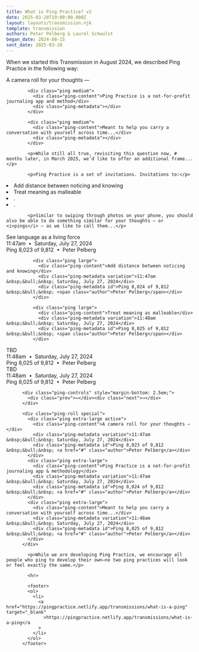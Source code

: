```yaml
---
title: What is Ping Practice? v2
date: 2025-03-28T19:00:00.000Z
layout: layouts/transmission.njk
template: transmission
authors: Peter Pelberg & Laurel Schwulst
began_date: 2024-08-15
sent_date: 2025-03-28
---
```


<!-- You might remember that we talked <a href="../what-is-a-ping">what a ping</a> is before. -->

 <p>When we started this Transmission in August 2024, we described Ping Practice in the following way:</P

<div class="ping medium">
              <div class="ping-content">A camera roll for your thoughts —</div>
              <div class="ping-metadata"></div>
            </div>
  
            <div class="ping medium">
              <div class="ping-content">Ping Practice is a not-for-profit journaling app and method</div>
              <div class="ping-metadata"></div>
            </div>
  
            <div class="ping medium">
              <div class="ping-content">Meant to help you carry a conversation with yourself across time...</div>
              <div class="ping-metadata"></div>
            </div>

            <p>While still all true, revisiting this question now, # months later, in March 2025, we’d like to offer an additional frame...</p>

            <p>Ping Practice is a set of invitations. Invitations to:</p>

<li>Add distance between noticing and knowing</li>
<li>Treat meaning as malleable</li>
<li>.</li>
<li>.</li>

            <p>Similar to swiping through photos on your phone, you should also be able to do something similar for your thoughts — or <i>pings</i> — as we like to call them...</p>

<div class="ping-slideshow">
              <div class="ping extra-large active">
                <div class="ping-content">
                See language as a living force
                </div>
                <div class="ping-metadata variation">11:47am &nbsp;&bull;&nbsp; Saturday, July 27, 2024</div>
                <div class="ping-metadata id">Ping 8,023 of 9,812 &nbsp;&bull;&nbsp; <span class="author">Peter Pelberg</span></div>
              </div>
    
              <div class="ping large">
                <div class="ping-content">Add distance between noticing and knowing</div>
                <div class="ping-metadata variation">11:47am &nbsp;&bull;&nbsp; Saturday, July 27, 2024</div>
                <div class="ping-metadata id">Ping 8,024 of 9,812 &nbsp;&bull;&nbsp; <span class="author">Peter Pelberg</span></div>
              </div>
    
              <div class="ping large">
                <div class="ping-content">Treat meaning as malleable</div>
                <div class="ping-metadata variation">11:48am &nbsp;&bull;&nbsp; Saturday, July 27, 2024</div>
                <div class="ping-metadata id">Ping 8,025 of 9,812 &nbsp;&bull;&nbsp; <span class="author">Peter Pelberg</span></div>
              </div>
 <div class="ping large">
                <div class="ping-content">TBD</div>
                <div class="ping-metadata variation">11:48am &nbsp;&bull;&nbsp; Saturday, July 27, 2024</div>
                <div class="ping-metadata id">Ping 8,025 of 9,812 &nbsp;&bull;&nbsp; <span class="author">Peter Pelberg</span></div>
              </div>
               <div class="ping-content">TBD</div>
                <div class="ping-metadata variation">11:48am &nbsp;&bull;&nbsp; Saturday, July 27, 2024</div>
                <div class="ping-metadata id">Ping 8,025 of 9,812 &nbsp;&bull;&nbsp; <span class="author">Peter Pelberg</span></div>
              </div>
            </div>

          <div class="ping-controls" style="margin-bottom: 2.5em;">
            <div class="prev">←</div><div class="next">→</div>
          </div>

          <div class="ping-roll special">
            <div class="ping extra-large active">
              <div class="ping-content">A camera roll for your thoughts —</div>
              <div class="ping-metadata variation">11:47am &nbsp;&bull;&nbsp; Saturday, July 27, 2024</div>
              <div class="ping-metadata id">Ping 8,023 of 9,812 &nbsp;&bull;&nbsp; <a href="#" class="author">Peter Pelberg</a></div>
            </div>
            <div class="ping extra-large">
              <div class="ping-content">Ping Practice is a not-for-profit journaling app & methodology</div>
              <div class="ping-metadata variation">11:47am &nbsp;&bull;&nbsp; Saturday, July 27, 2024</div>
              <div class="ping-metadata id">Ping 8,024 of 9,812 &nbsp;&bull;&nbsp; <a href="#" class="author">Peter Pelberg</a></div>
            </div>
            <div class="ping extra-large">
              <div class="ping-content">Meant to help you carry a conversation with yourself across time...</div>
              <div class="ping-metadata variation">11:48am &nbsp;&bull;&nbsp; Saturday, July 27, 2024</div>
              <div class="ping-metadata id">Ping 8,025 of 9,812 &nbsp;&bull;&nbsp; <a href="#" class="author">Peter Pelberg</a></div>
            </div>
          </div>

            <p>While we are developing Ping Practice, we encourage all people who ping to develop their own—no two ping practices will look or feel exactly the same.</p>

            <hr>

            <footer>
            <ol>
              <li>
                <a href="https://pingpractice.netlify.app/transmissions/what-is-a-ping" target="_blank"
                  >https://pingpractice.netlify.app/transmissions/what-is-a-ping</a
                >
              </li>
            </ol>
          </footer>
